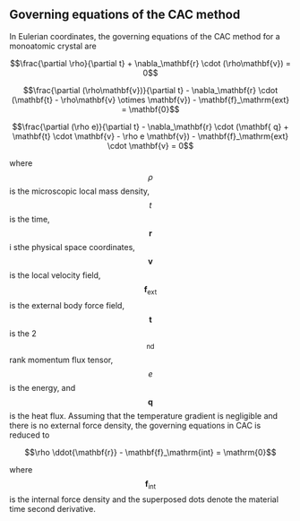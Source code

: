 ## Governing equations of the CAC method

In Eulerian coordinates, the governing equations of the CAC method for a monoatomic crystal are

$$\frac{\partial \rho}{\partial t} + \nabla_\mathbf{r} \cdot (\rho\mathbf{v}) = 0$$

$$\frac{\partial (\rho\mathbf{v})}{\partial t} - \nabla_\mathbf{r} \cdot (\mathbf{t} - \rho\mathbf{v} \otimes \mathbf{v}) - \mathbf{f}_\mathrm{ext} = \mathbf{0}$$

$$\frac{\partial (\rho e)}{\partial t} - \nabla_\mathbf{r} \cdot (\mathbf{	q} + \mathbf{t} \cdot \mathbf{v} - \rho e \mathbf{v}) - \mathbf{f}_\mathrm{ext} \cdot \mathbf{v} = 0$$

where $$\rho$$ is the microscopic local mass density, $$t$$ is the time, $$\mathbf{r}$$ i sthe physical space coordinates, $$\mathbf{v}$$ is the local velocity field, $$\mathbf{f}_\mathrm{ext}$$ is the external body force field, $$\mathbf{t}$$ is the 2$$^\mathrm{nd}$$ rank momentum flux tensor, $$e$$ is the energy, and $$\mathbf{q}$$ is the heat flux. Assuming that the temperature gradient is negligible and there is no external force density, the governing equations in CAC is reduced to

$$\rho \ddot{\mathbf{r}} - \mathbf{f}_\mathrm{int} = \mathrm{0}$$

where $$\mathbf{f}_\mathrm{int}$$ is the internal force density and the superposed dots denote the material time second derivative.